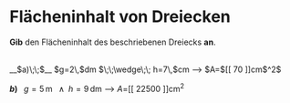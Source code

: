 <!--
version:  0.0.1

language: de


@style
input {
    text-align: center;
}

.flex-container {
    display: flex;
    flex-wrap: wrap;
    align-items: stretch;
    gap: 20px;
}

.flex-child {
    flex: 1;
    min-width: 350px;
    margin-right: 20px;
}

@media (max-width: 400px) {
    .flex-child {
        flex: 100%;
        margin-right: 0;
    }
}
@end

formula: \carry   \textcolor{red}{\scriptsize #1}
formula: \digit   \rlap{\carry{#1}}\phantom{#2}#2
formula: \permil  \text{‰}

import: https://raw.githubusercontent.com/LiaTemplates/Tikz-Jax/main/README.md

script: https://cdn.jsdelivr.net/gh/LiaTemplates/Tikz-Jax@main/dist/index.js


tags: Dreiecke, Länge, Fläche, Einheiten, leicht, niedrig, Angeben

comment: Berechne den Flächeninhalt einer dreieckigen Fläche. Achte auf die Einheiten

author: Martin Lommatzsch

-->




# Flächeninhalt von Dreiecken


**Gib** den Flächeninhalt des beschriebenen Dreiecks **an**.

<br>


<section class="flex-container">

<div class="flex-child">
__$a)\;\;$__ $g=2\,$dm $\;\;\wedge\;\; h=7\,$cm
--> $A=$[[  70    ]]cm$^2$

<br>
</div>

<div class="flex-child">

__$b)\;\;$__ $g=5\,$m $\;\;\wedge\;\; h=9\,$dm
--> $A=$[[  22500  ]]cm$^2$



</div>

</section>





<br>
<br>
<br>
<br>
<br>